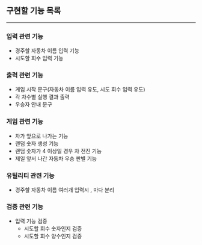 ## **구현할 기능 목록**

---

### 입력 관련 기능

- 경주할 자동차 이름 입력 기능
- 시도할 회수 입력 기능

### 출력 관련 기능

- 게임 시작 문구(자동차 이름 입력 유도, 시도 회수 입력 유도)
- 각 차수별 실행 결과 출력
- 우승자 안내 문구

### 게임 관련 기능

- 차가 앞으로 나가는 기능
- 랜덤 숫자 생성 기능
- 랜덤 숫자가 4 이상일 경우 차 전진 기능
- 제일 앞서 나간 자동차 우승 판별 기능

### 유틸리티 관련 기능

- 경주할 자동차 이름 여러개 입력시 , 마다 분리

### 검증 관련 기능

- 입력 기능 검증
  - 시도할 회수 숫자인지 검증
  - 시도할 회수 양수인지 검증